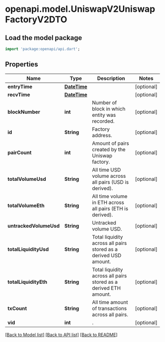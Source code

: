 # openapi.model.UniswapV2UniswapFactoryV2DTO

## Load the model package
```dart
import 'package:openapi/api.dart';
```

## Properties
Name | Type | Description | Notes
------------ | ------------- | ------------- | -------------
**entryTime** | [**DateTime**](DateTime.md) |  | [optional] 
**recvTime** | [**DateTime**](DateTime.md) |  | [optional] 
**blockNumber** | **int** | Number of block in which entity was recorded. | [optional] 
**id** | **String** | Factory address. | [optional] 
**pairCount** | **int** | Amount of pairs created by the Uniswap factory. | [optional] 
**totalVolumeUsd** | **String** | All time USD volume across all pairs (USD is derived). | [optional] 
**totalVolumeEth** | **String** | All time volume in ETH across all pairs (ETH is derived). | [optional] 
**untrackedVolumeUsd** | **String** | Untracked volume USD. | [optional] 
**totalLiquidityUsd** | **String** | Total liquidity across all pairs stored as a derived USD amount. | [optional] 
**totalLiquidityEth** | **String** | Total liquidity across all pairs stored as a derived ETH amount. | [optional] 
**txCount** | **String** | All time amount of transactions across all pairs. | [optional] 
**vid** | **int** | . | [optional] 

[[Back to Model list]](../README.md#documentation-for-models) [[Back to API list]](../README.md#documentation-for-api-endpoints) [[Back to README]](../README.md)



